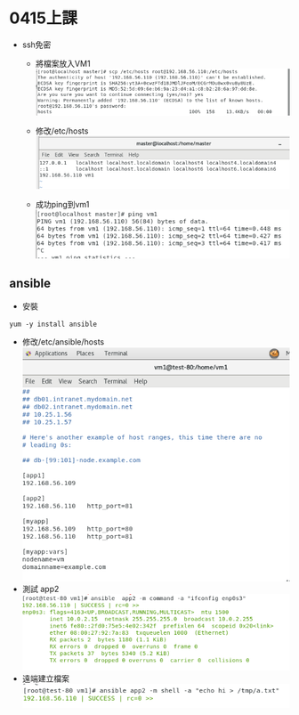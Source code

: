 # 0415上課
- ssh免密  
    - 將檔案放入VM1
![1](1.PNG)

    - 修改/etc/hosts
![2](2.PNG)
    - 成功ping到vm1
![3](3.PNG)

## ansible
- 安裝
```
yum -y install ansible
```
- 修改/etc/ansible/hosts
![4](4.PNG)
- 測試 app2
![5](5.PNG)
- 遠端建立檔案
![6](6.PNG)

